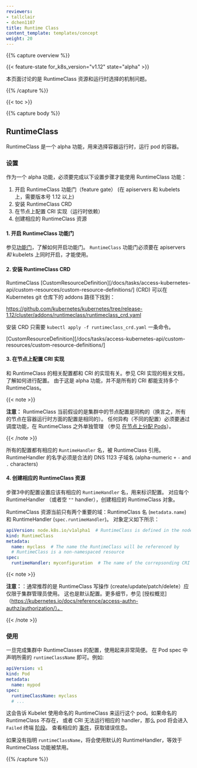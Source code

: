 ```yaml
---
reviewers:
- tallclair
- dchen1107
title: Runtime Class
content_template: templates/concept
weight: 20
---
```


<!-- ---
reviewers:
- tallclair
- dchen1107
title: Runtime Class
content_template: templates/concept
weight: 20
--- -->

{{% capture overview %}}

{{< feature-state for_k8s_version="v1.12" state="alpha" >}}

<!-- This page describes the RuntimeClass resource and runtime selection mechanism. -->
本页面讨论的是 RuntimeClass 资源和运行时选择的机制问题。

{{% /capture %}}

{{< toc >}}

{{% capture body %}}

<!-- ## Runtime Class -->
## RuntimeClass

<!-- RuntimeClass is an alpha feature for selecting the container runtime configuration to use to run a
pod's containers. -->
RuntimeClass 是一个 alpha 功能，用来选择容器运行时，运行 pod 的容器。

<!-- ### Set Up -->
### 设置

<!-- As an early alpha feature, there are some additional setup steps that must be taken in order to use
the RuntimeClass feature: -->
作为一个 alpha 功能，必须要完成以下设置步骤才能使用 RuntimeClass 功能：

<!-- 1. Enable the RuntimeClass feature gate (on apiservers & kubelets, requires version 1.12+)
2. Install the RuntimeClass CRD
3. Configure the CRI implementation on nodes (runtime dependent)
4. Create the corresponding RuntimeClass resources -->

1. 开启 RuntimeClass 功能门（feature gate） (在 apiservers 和 kubelets 上，需要版本号 1.12 以上)
2. 安装 RuntimeClass CRD
3. 在节点上配置 CRI 实现（运行时依赖）
4. 创建相应的 RuntimeClass 资源


<!-- #### 1. Enable the RuntimeClass feature gate -->
#### 1. 开启 RuntimeClass 功能门

<!-- See [Feature Gates](/docs/reference/command-line-tools-reference/feature-gates/) for an explanation
of enabling feature gates. The `RuntimeClass` feature gate must be enabled on apiservers _and_
kubelets. -->

参见[功能门](/docs/reference/command-line-tools-reference/feature-gates/)，了解如何开启功能门。
`RuntimeClass` 功能门必须要在 apiservers _和_ kubelets 上同时开启，才能使用。

<!-- #### 2. Install the RuntimeClass CRD -->
#### 2. 安装 RuntimeClass CRD

<!-- The RuntimeClass [CustomResourceDefinition][/docs/tasks/access-kubernetes-api/custom-resources/custom-resource-definitions/] (CRD) can be found in the addons directory of the
Kubernetes git repo: -->

RuntimeClass [CustomResourceDefinition][/docs/tasks/access-kubernetes-api/custom-resources/custom-resource-definitions/] (CRD)
可以在 Kubernetes git 仓库下的 addons 路径下找到：

https://github.com/kubernetes/kubernetes/tree/release-1.12/cluster/addons/runtimeclass/runtimeclass_crd.yaml

<!-- Install the CRD with `kubectl apply -f runtimeclass_crd.yaml`. -->
安装 CRD 只需要 `kubectl apply -f runtimeclass_crd.yaml` 一条命令。

[CustomResourceDefinition][/docs/tasks/access-kubernetes-api/custom-resources/custom-resource-definitions/]

<!-- #### 3. Configure the CRI implementation on nodes -->
#### 3. 在节点上配置 CRI 实现

<!-- The configurations to select between with RuntimeClass are CRI implementation dependent. See the
corresponding documentation for your CRI implementation for how to configure. As this is an alpha
feature, not all CRIs support multiple RuntimeClasses yet. -->

和 RuntimeClass 的相关配置都和 CRI 的实现有关。参见 CRI 实现的相关文档，了解如何进行配置。
由于这是 alpha 功能，并不是所有的 CRI 都能支持多个 RuntimeClass。

{{< note >}}
<!-- **Note:** RuntimeClass currently assumes a homogeneous node configuration across the cluster
(which means that all nodes are configured the same way with respect to container runtimes). Any heterogeneity (varying configurations) must be
managed independently of RuntimeClass through scheduling features (see [Assigning Pods to
Nodes](/docs/concepts/configuration/assign-pod-node/)). -->

**注意：** RuntimeClass 当前假设的是集群中的节点配置是同构的（换言之，所有的节点在容器运行时方面的配置是相同的）。
任何异构（不同的配置）必须要通过调度功能，在 RuntimeClass 之外单独管理
（参见 [在节点上分配 Pods](/docs/concepts/configuration/assign-pod-node/)）。

{{< /note >}}

<!-- The configurations have a corresponding `RuntimeHandler` name, referenced by the RuntimeClass. The
RuntimeHandler must be a valid DNS 1123 subdomain (alpha-numeric + `-` and `.` characters). -->

所有的配置都有相应的 `RuntimeHandler` 名，被 RuntimeClass 引用。
RuntimeHandler 的名字必须是合法的 DNS 1123 子域名 (alpha-numeric `+` `-` and `.` characters)

<!-- #### 4. Create the corresponding RuntimeClass resources -->
#### 4. 创建相应的 RuntimeClass 资源

<!-- The configurations setup in step 3 should each have an associated `RuntimeHandler` name, which
identifies the configuration. For each RuntimeHandler (and optionally the empty `""` handler),
create a corresponding RuntimeClass object. -->

步骤3中的配置设置应该有相应的 `RuntimeHandler` 名，用来标识配置。
对应每个 RuntimeHandler （或者空 `""` handler），创建相应的 RuntimeClass 对象。

<!-- The RuntimeClass resource currently only has 2 significant fields: the RuntimeClass name
(`metadata.name`) and the RuntimeHandler (`spec.runtimeHandler`). The object definition looks like this: -->

RuntimeClass 资源当前只有两个重要的域：RuntimeClass 名 (`metadata.name`)  和 RuntimeHandler (`spec.runtimeHandler`)。
对象定义如下所示：

```yaml
apiVersion: node.k8s.io/v1alpha1  # RuntimeClass is defined in the node.k8s.io API group
kind: RuntimeClass
metadata:
  name: myclass  # The name the RuntimeClass will be referenced by
  # RuntimeClass is a non-namespaced resource
spec:
  runtimeHandler: myconfiguration  # The name of the correpsonding CRI configuration
```


{{< note >}}

<!-- **Note:** It is recommended that RuntimeClass write operations (create/update/patch/delete) be
restricted to the cluster administrator. This is typically the default. See [Authorization
Overview](https://kubernetes.io/docs/reference/access-authn-authz/authorization/) for more details. -->

**注意：**：通常推荐的是 RuntimeClass 写操作 (create/update/patch/delete）应仅限于集群管理员使用。
这也是默认配置。更多细节，参见 [授权概览]（https://kubernetes.io/docs/reference/access-authn-authz/authorization/）。

{{< /note >}}

<!-- ### Usage -->
### 使用

<!-- Once RuntimeClasses are configured for the cluster, using them is very simple. Specify a
`runtimeClassName` in the Pod spec. For example: -->

一旦完成集群中 RuntimeClasses 的配置，使用起来非常简便。
在 Pod spec 中声明所需的 `runtimeClassName` 即可。例如:

```yaml
apiVersion: v1
kind: Pod
metadata:
  name: mypod
spec:
  runtimeClassName: myclass
  # ...
```

<!-- This will instruct the Kubelet to use the named RuntimeClass to run this pod. If the named
RuntimeClass does not exist, or the CRI cannot run the corresponding handler, the pod will enter the
`Failed` terminal [phase](/docs/concepts/workloads/pods/pod-lifecycle/#pod-phase). Look for a
corresponding [event](/docs/tasks/debug-application-cluster/debug-application-introspection/) for an
error message. -->

这会告诉 Kubelet 使用命名的 RuntimeClass 来运行这个 pod。如果命名的 RuntimeClass 不存在，
或者 CRI 无法运行相应的 handler，那么 pod 将会进入 `Failed` 终端 [阶段](/docs/concepts/workloads/pods/pod-lifecycle/#pod-phase)。
查看相应的 [事件](/docs/tasks/debug-application-cluster/debug-application-introspection/)，获取错误信息。

<!-- If no `runtimeClassName` is specified, the default RuntimeHandler will be used, which is equivalent
to the behavior when the RuntimeClass feature is disabled. -->

如果没有指明 `runtimeClassName`，将会使用默认的 RuntimeHandler，等效于 RuntimeClass 功能被禁用。

{{% /capture %}}
